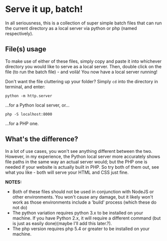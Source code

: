 # Serve it up, batch!

In all seriousness, this is a collection of super simple batch files that can run the current directory as a local server via python or php (named respectively).

## File(s) usage

To make use of either of these files, simply copy and paste it into whichever directory you would like to serve as a local server. Then, double click on the file (to run the batch file) - and voilà! You now have a local server running!

Don't want the file cluttering up your folder? Simply `cd` into the directory in terminal, and enter:

```
python -m http.server
```

...for a Python local server, or...

```
php -S localhost:8000
```

...for a PHP one.

## What's the difference?

In a lot of use cases, you won't see anything different between the two. However, in my experience, the Python local server more accurately shows file paths in the same way an actual server would; but the PHP one is needed if your website is actually built in PHP. So try both of them out, see what you like - both will serve your HTML and CSS just fine.


**NOTES:**
- Both of these files should not be used in conjunction with NodeJS or other environments. You won't cause any damage, but it likely won't work as those environments include a 'build' process (which these do not do)
- The python variation requires python 3.x to be installed on your machine. If you have Python 2.x, it will require a different command (but is just as easily done)(maybe I'll add this later.?).
- The php version requires php 5.4 or greater to be installed on your machine.
